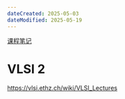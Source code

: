 ```yaml
---
dateCreated: 2025-05-03
dateModified: 2025-05-19
---
```


<a href=" https://zhuanlan.zhihu.com/c_1331998633131536384">课程笔记</a>

# VLSI 2

https://vlsi.ethz.ch/wiki/VLSI_Lectures
